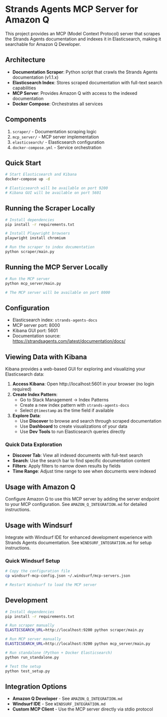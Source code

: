 # Strands Agents MCP Server for Amazon Q

This project provides an MCP (Model Context Protocol) server that scrapes the Strands Agents documentation and indexes it in Elasticsearch, making it searchable for Amazon Q Developer.

## Architecture

- **Documentation Scraper**: Python script that crawls the Strands Agents documentation (v1.1.x)
- **Elasticsearch Index**: Stores scraped documentation with full-text search capabilities
- **MCP Server**: Provides Amazon Q with access to the indexed documentation
- **Docker Compose**: Orchestrates all services

## Components

1. `scraper/` - Documentation scraping logic
2. `mcp_server/` - MCP server implementation
3. `elasticsearch/` - Elasticsearch configuration
4. `docker-compose.yml` - Service orchestration

## Quick Start

```bash
# Start Elasticsearch and Kibana
docker-compose up -d

# Elasticsearch will be available on port 9200
# Kibana GUI will be available on port 5601
```

## Running the Scraper Locally

```bash
# Install dependencies
pip install -r requirements.txt

# Install Playwright browsers
playwright install chromium

# Run the scraper to index documentation
python scraper/main.py
```

## Running the MCP Server Locally

```bash
# Run the MCP server
python mcp_server/main.py

# The MCP server will be available on port 8000
```

## Configuration

- Elasticsearch index: `strands-agents-docs`
- MCP server port: 8000
- Kibana GUI port: 5601
- Documentation source: https://strandsagents.com/latest/documentation/docs/

## Viewing Data with Kibana

Kibana provides a web-based GUI for exploring and visualizing your Elasticsearch data:

1. **Access Kibana**: Open http://localhost:5601 in your browser (no login required)
2. **Create Index Pattern**: 
   - Go to Stack Management → Index Patterns
   - Create a new index pattern with `strands-agents-docs`
   - Select `@timestamp` as the time field if available
3. **Explore Data**:
   - Use **Discover** to browse and search through scraped documentation
   - Use **Dashboard** to create visualizations of your data
   - Use **Dev Tools** to run Elasticsearch queries directly

### Quick Data Exploration

- **Discover Tab**: View all indexed documents with full-text search
- **Search**: Use the search bar to find specific documentation content
- **Filters**: Apply filters to narrow down results by fields
- **Time Range**: Adjust time range to see when documents were indexed

## Usage with Amazon Q

Configure Amazon Q to use this MCP server by adding the server endpoint to your MCP configuration. See `AMAZON_Q_INTEGRATION.md` for detailed instructions.

## Usage with Windsurf

Integrate with Windsurf IDE for enhanced development experience with Strands Agents documentation. See `WINDSURF_INTEGRATION.md` for setup instructions.

### Quick Windsurf Setup
```bash
# Copy the configuration file
cp windsurf-mcp-config.json ~/.windsurf/mcp-servers.json

# Restart Windsurf to load the MCP server
```

## Development

```bash
# Install dependencies
pip install -r requirements.txt

# Run scraper manually
ELASTICSEARCH_URL=http://localhost:9200 python scraper/main.py

# Run MCP server manually
ELASTICSEARCH_URL=http://localhost:9200 python mcp_server/main.py

# Run standalone (Python + Docker Elasticsearch)
python run_standalone.py

# Test the setup
python test_setup.py
```

## Integration Options

- **Amazon Q Developer** - See `AMAZON_Q_INTEGRATION.md`
- **Windsurf IDE** - See `WINDSURF_INTEGRATION.md`
- **Custom MCP Client** - Use the MCP server directly via stdio protocol
